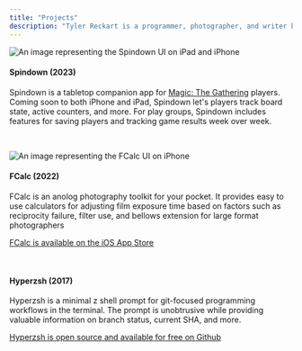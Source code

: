 ```yaml
---
title: "Projects"
description: "Tyler Reckart is a programmer, photographer, and writer based in Greenville, SC."
---
```


![An image representing the Spindown UI on iPad and iPhone](https://s3.us-east-2.amazonaws.com/reckart.blog-images/spindown.png)

#### Spindown (2023)
Spindown is a tabletop companion app for [Magic: The Gathering](https://magic.wizards.com/en/intro) players. Coming soon to both iPhone and iPad, Spindown let's players track board state, active counters, and more. For play groups, Spindown includes features for saving players and tracking game results week over week.

<br>

![An image representing the FCalc UI on iPhone](https://s3.us-east-2.amazonaws.com/reckart.blog-images/fcalc.png)

#### FCalc (2022)
FCalc is an anolog photography toolkit for your pocket. It provides easy to use calculators for adjusting film exposure time based on factors such as reciprocity failure, filter use, and bellows extension for large format photographers

[FCalc is available on the iOS App Store](https://apps.apple.com/us/app/fcalc-reciprocity-calculator/id1643250194)

<br>

#### Hyperzsh (2017)
Hyperzsh is a minimal z shell prompt for git-focused programming workflows in the terminal. The prompt is unobtrusive while providing valuable information on branch status, current SHA, and more.

[Hyperzsh is  open source and available for free on Github](https://github.com/tylerreckart/hyperzsh)